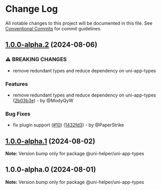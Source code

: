 # Change Log

All notable changes to this project will be documented in this file.
See [Conventional Commits](https://conventionalcommits.org) for commit guidelines.

## [1.0.0-alpha.2](https://github.com/uni-helper/uni-types/compare/v1.0.0-alpha.1...v1.0.0-alpha.2) (2024-08-06)

### ⚠ BREAKING CHANGES

* remove redundant types and reduce dependency on uni-app-types

### Features

* remove redundant types and reduce dependency on uni-app-types ([2b03b3e](https://github.com/uni-helper/uni-types/commit/2b03b3ee83fbb42614591ea8adca352ce18deda1)) - by @ModyQyW

### Bug Fixes

* fix plugin support ([#10](https://github.com/uni-helper/uni-types/issues/10)) ([1432fd3](https://github.com/uni-helper/uni-types/commit/1432fd3855382c0dfa623f056531a6c5b5eddc8c)) - by @PaperStrike

## [1.0.0-alpha.1](https://github.com/uni-helper/uni-types/compare/v1.0.0-alpha.0...v1.0.0-alpha.1) (2024-08-02)

**Note:** Version bump only for package @uni-helper/uni-app-types

## 1.0.0-alpha.0 (2024-08-01)

**Note:** Version bump only for package @uni-helper/uni-app-types
